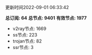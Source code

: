更新时间2022-09-01 06:33:42

**总订阅: 64**
**总节点: 9401**
**有效节点: 1977**
- v2ray节点: 1669
- ss节点: 223
- trojan节点: 82
- ssr节点: 3
